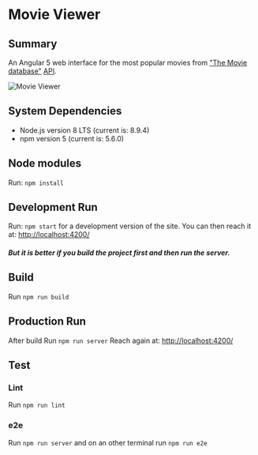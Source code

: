 # Movie Viewer

## Summary
An Angular 5 web interface for the most popular movies from ["The Movie database"](https://www.themoviedb.org) [API](https://developers.themoviedb.org/4/getting-started/authorization).

![Movie Viewer](https://raw.githubusercontent.com/tsiknas/MovieViewer/master/MovieViewer.jpg)

## System Dependencies
- Node.js version 8 LTS (current is: 8.9.4)
- npm version 5 (current is: 5.6.0)

## Node modules
Run: `npm install`

## Development Run
Run: `npm start` for a development version of the site.
You can then reach it at: [http://localhost:4200/](http://localhost:4200/)

##### But it is better if you build the project first and then run the server.

## Build
Run `npm run build`

## Production Run
After build
Run `npm run server`
Reach again at: [http://localhost:4200/](http://localhost:4200/)

## Test
### Lint
Run `npm run lint`

### e2e
Run `npm run server` and on an other terminal run `npm run e2e`
